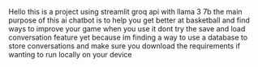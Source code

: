 Hello this is a project using streamlit groq api with llama 3 7b 
the main purpose of this ai chatbot is to help you get better at basketball and find ways to improve your game 
when you use it dont try the save and load conversation feature yet because im finding a way to use a database to store conversations 
and make sure you download the requirements if wanting to run locally on your device 
